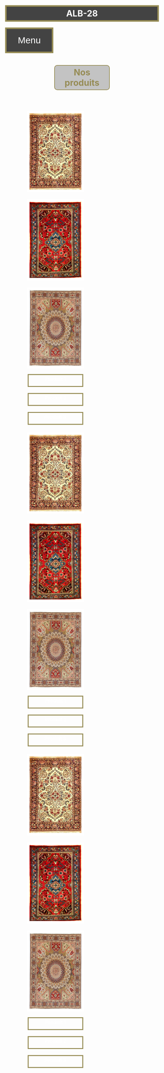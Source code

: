 <!DOCTYPE html>
<html>      
<head>
    <style>
.boutonmenuprincipal {
background-color: rgba(24, 24, 24, 0.808);
color: rgb(255, 255, 255);
border: solid 5px rgb(150, 140, 85);
cursor: pointer;
padding:20px;
margin-top:0px;
font-size: 30px;
}
.boutonmenuprincipal:hover {
background-color: rgba(24, 24, 24, 0.808);
}
.dropdown {
position: relative;
display: inline-block;
}
.dropdown-child {
display: none;
background-color: rgba(24, 24, 24, 0.808);
min-width: 50px;
}
.dropdown-child a {
color: white;
padding: 20px;
text-decoration: none;
display: block;
}
.dropdown:hover .dropdown-child {
display: block;
}
.bordure2{
border: solid 5px rgb(150, 140, 85);
background-color: #201d1d;
font-size: 40px;
padding: 5px;
margin-left: 25px;
}
.nom{ 
border: solid 5px rgb(150, 140, 85);
background-color: rgba(24, 24, 24, 0.808);
padding:5px;
position:unset;
}
.encadrer{
border: solid 2px rgb(150, 140, 85);
padding: 5px;
background-color: rgba(0, 0, 0, 0.233);
border-radius: 10px;
margin-left: auto;
margin-right: auto;
width:6em;
}

.produit{
  border: solid 5px rgb(150, 140, 85);
  display: inline-block;
  width: 1000px;
  height: 1050px;
  padding: 20px;
  margin-left: 300px;
  margin-right:300px;
}
.pnom{
  border: solid 3px rgb(150,140,85);
  width: 170px;
  height:30px;
  padding: 3px;
  margin: 5px;
  display:inline-flex;
  justify-content: center;
  margin-left: 74px;
  margin-right: 74px;
  margin-bottom: 10px;
  margin-top: 10px;
  
}
.rectangle{
border: solid 5px rgb(150, 140, 85);
display:inline-block ;
justify-content: center;
margin-left: 200px;
margin-right: 200px;
padding: 0px;
width: auto;
}
.ligne{
border:solid 5px rgb(150,140,85);
display: inline;
justify-items: center;
width: auto;
height: auto;
padding:auto;
}
img.fd1,
img.fd2,
img.fd3 {
  border: solid 5px rgb(255, 255, 255);
  width: 170px;
  height:250px;
  padding: 3px;
  margin: 5px;
  display:inline-flex;
  justify-content: center;
  margin-left: 72px;
  margin-right: 72px;
  margin-bottom: 5px;
  margin-top: 15px;
}
</style>
    <h1 class=nom style="color:rgb(255, 255, 255);"  font-weight=bold  align = "center"> ALB-28  </h1>
    <div class="dropdown">
        <button class="boutonmenuprincipal">&nbsp;&nbsp;Menu&nbsp;&nbsp;</button>
        <div class="dropdown-child">
        <a href="modelesite.html">Nos poduits</a>
        <a href="test2.html">Se connecter</a>
        <a href="test1.html">S'inscrire</a>
        <a href="test1.htmls">Nous contacter</a>
        </div>
    </div>
    <meta charset="utf-8">
</head>
<body background="flo.jpg">
<h1 class="encadrer" style="color:rgb(150, 140, 85)"  font-weight=bold   align = "center">Nos produits</h1>
<br><br>
<div class="produit">
<img class="fd1" src="p1.jfif" id="p1">
<img class="fd2" src="p2.jfif" id="p2">
<img class="fd3" src="p3.jfif" id="p3">
<h3 style="color: rgb(255,255,255)" class="pnom">Produit 1</h3>
<h3 style="color: rgb(255,255,255)" class="pnom">Produit 2</h3>
<h3 style="color: rgb(255,255,255)" class="pnom">Produit 3</h3>

<img class="fd1" src="p1.jfif" id="p1">
<img class="fd2" src="p2.jfif" id="p2">
<img class="fd3" src="p3.jfif" id="p3">
<h3 style="color: rgb(255,255,255)" class="pnom">Produit 1</h3>
<h3 style="color: rgb(255,255,255)" class="pnom">Produit 2</h3>
<h3 style="color: rgb(255,255,255)" class="pnom">Produit 3</h3>

<img class="fd1" src="p1.jfif" id="p1">
<img class="fd2" src="p2.jfif" id="p2">
<img class="fd3" src="p3.jfif" id="p3">
<h3 style="color: rgb(255,255,255)" class="pnom">Produit 1</h3>
<h3 style="color: rgb(255,255,255)" class="pnom">Produit 2</h3>
<h3 style="color: rgb(255,255,255)" class="pnom">Produit 3</h3>
</div>
<br><br><br><br><br><br><br><br><br><br><br><br><br><br>
<br><br><br><br><br><br><br><br><br><br><br><br><br><br>
<br><br><br><br><br><br>

</body>
</html>



